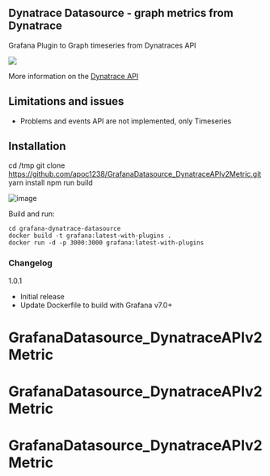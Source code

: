 ## Dynatrace Datasource - graph metrics from Dynatrace

Grafana Plugin to Graph timeseries from Dynatraces API

![](https://raw.githubusercontent.com/piotr1212/grafana-dynatrace-datasource/master/docs/example_panel.png)

More information on the [Dynatrace API](https://www.dynatrace.com/support/help/dynatrace-api/timeseries/how-do-i-fetch-the-metrics-of-monitored-entities/)


## Limitations and issues

- Problems and events API are not implemented, only Timeseries


## Installation

cd /tmp
git clone https://github.com/apoc1238/GrafanaDatasource_DynatraceAPIv2Metric.git
yarn install
npm run build


![image](![image](https://user-images.githubusercontent.com/34588898/235482750-b68a911c-5c73-49f4-8529-6ab888a80256.png))



Build and run:

```
cd grafana-dynatrace-datasource
docker build -t grafana:latest-with-plugins .
docker run -d -p 3000:3000 grafana:latest-with-plugins
```

### Changelog

1.0.1
- Initial release
- Update Dockerfile to build with Grafana v7.0+
# GrafanaDatasource_DynatraceAPIv2Metric
# GrafanaDatasource_DynatraceAPIv2Metric
# GrafanaDatasource_DynatraceAPIv2Metric
